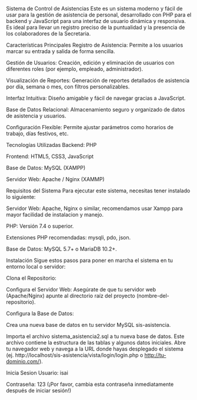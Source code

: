 Sistema de Control de Asistencias
Este es un sistema moderno y fácil de usar para la gestión de asistencia de personal, desarrollado con PHP para el backend y JavaScript para una interfaz de usuario dinámica y responsiva. Es ideal para llevar un registro preciso de la puntualidad y la presencia de los colaboradores de la Secretaria.

Características Principales
Registro de Asistencia: Permite a los usuarios marcar su entrada y salida de forma sencilla.

Gestión de Usuarios: Creación, edición y eliminación de usuarios con diferentes roles (por ejemplo, empleado, administrador).

Visualización de Reportes: Generación de reportes detallados de asistencia por día, semana o mes, con filtros personalizables.

Interfaz Intuitiva: Diseño amigable y fácil de navegar gracias a JavaScript.

Base de Datos Relacional: Almacenamiento seguro y organizado de datos de asistencia y usuarios.

Configuración Flexible: Permite ajustar parámetros como horarios de trabajo, días festivos, etc.

Tecnologías Utilizadas
Backend: PHP

Frontend: HTML5, CSS3, JavaScript

Base de Datos: MySQL (XAMPP) 

Servidor Web: Apache / Nginx (XAMMP)

Requisitos del Sistema
Para ejecutar este sistema, necesitas tener instalado lo siguiente:

Servidor Web: Apache, Nginx o similar, recomendamos usar Xampp para mayor facilidad de instalacion y manejo.

PHP: Versión 7.4 o superior.

Extensiones PHP recomendadas: mysqli, pdo, json.

Base de Datos: MySQL 5.7+ o MariaDB 10.2+.

Instalación
Sigue estos pasos para poner en marcha el sistema en tu entorno local o servidor:

Clona el Repositorio:

Configura el Servidor Web:
Asegúrate de que tu servidor web (Apache/Nginx) apunte al directorio raíz del proyecto (nombre-del-repositorio).

Configura la Base de Datos:

Crea una nueva base de datos en tu servidor MySQL sis-asistencia.

Importa el archivo sistema_asistencia2.sql  a tu nueva base de datos. Este archivo contiene la estructura de las tablas y algunos datos iniciales.
Abre tu navegador web y navega a la URL donde hayas desplegado el sistema (ej. http://localhost/sis-asistencia/vista/login/login.php o http://tu-dominio.com/).

Inicia Sesion
Usuario: isai

Contraseña: 123 (¡Por favor, cambia esta contraseña inmediatamente después de iniciar sesión!)
